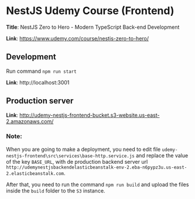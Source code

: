 # NestJS Udemy Course (Frontend)

**Title**: NestJS Zero to Hero - Modern TypeScript Back-end Development

**Link**: https://www.udemy.com/course/nestjs-zero-to-hero/

## Development

Run command `npm run start`

**Link**: http://localhost:3001

## Production server

**Link**: http://udemy-nestjs-frontend-bucket.s3-website.us-east-2.amazonaws.com/

### Note:
When you are going to make a deployment, you need to edit file  `udemy-nestjs-frontend\src\services\base-http.service.js` and replace the value of the key `BASE_URL`, with de production backend server url `http://udemynestjsbackendelasticbeanstalk-env-2.eba-n6pypz3u.us-east-2.elasticbeanstalk.com`.

After that, you need to run the command `npm run build` and upload the files inside the `build` folder to the `S3` instance. 